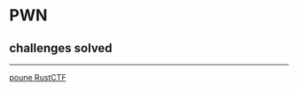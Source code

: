 # PWN


## challenges solved

---

[poune RustCTF](https://github.com/satyasaketh1337/pwn-helper/tree/main/poune)


